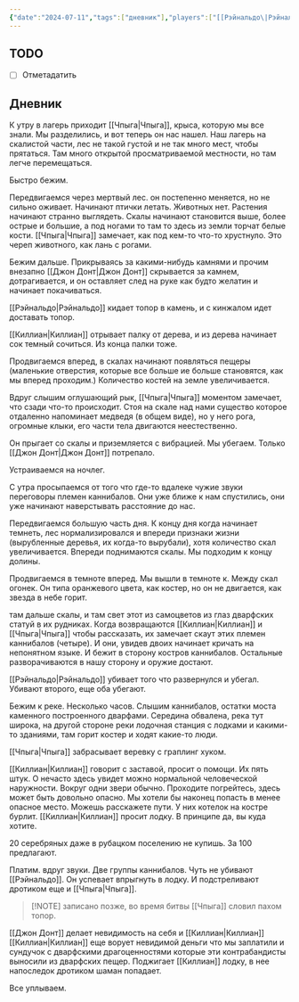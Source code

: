 ```yaml
---
{"date":"2024-07-11","tags":["дневник"],"players":["[[Рэйнальдо\|Рэйнальдо]]","[[Чпыга\|Чпыга]]","[[Джон Донт\|Джон Донт]]","[[Киллиан\|Киллиан]]"],"campaign":"Relics of the Forgotten Era","world-date":null,"world-time-start":null,"dg-publish":true,"previous-session":"[[3 июля 2024]]","next-session":"[[22 августа 2024]]","permalink":"/11-iyulya-2024/","dgPassFrontmatter":true}
---
```



## TODO
- [ ] Отметадатить

## Дневник
К утру в лагерь приходит [[Чпыга\|Чпыга]], крыса, которую мы все знали. Мы разделились, и вот теперь он нас нашел. Наш лагерь на скалистой части, лес не такой густой и не так много мест, чтобы прятаться. Там много открытой просматриваемой местности, но там легче перемещаться. 

Быстро бежим. 

Передвигаемся через мертвый лес. он постепенно меняется, но не сильно оживает. Начинают птички летать. Животных нет. Растения начинают странно выглядеть. Скалы начинают становится выше, более острые и большие, а под ногами то там то здесь из земли торчат белые кости. [[Чпыга\|Чпыга]] замечает, как под кем-то что-то хрустнуло. Это череп животного, как лань с рогами. 

Бежим дальше. Прикрываясь за какими-нибудь камнями и прочим внезапно [[Джон Донт\|Джон Донт]] скрывается за камнем, дотрагивается, и он оставляет след на руке как будто желатин и начинает покачиваться. 

[[Рэйнальдо\|Рэйнальдо]] кидает топор в камень, и с кинжалом идет доставать топор. 

[[Киллиан\|Киллиан]] отрывает палку от дерева, и из дерева начинает сок темный сочиться. Из конца палки тоже. 

Продвигаемся вперед, в скалах начинают появляться пещеры (маленькие отверстия, которые все больше ие больше становятся, как мы вперед проходим.) Количество костей на земле увеличивается. 

Вдруг слышим оглушающий рык, [[Чпыга\|Чпыга]] моментом замечает, что сзади что-то происходит. Стоя на скале над нами существо которое отдаленно напоминает медведя (в общем виде), но у него рога, огромные клыки, его части тела двигаются неестественно. 

Он прыгает со скалы и приземляется с вибрацией. Мы убегаем. Только [[Джон Донт\|Джон Донт]] потрепало. 

Устраиваемся на ночлег. 

С утра просыпаемся от того что где-то вдалеке чужие звуки переговоры племен каннибалов. Они уже ближе к нам спустились, они уже начинают наверстывать расстояние до нас. 

Передвигаемся большую часть дня. К концу дня когда начинает темнеть, лес нормализировался и впереди признаки жизни (вырубленные деревья, их когда-то вырубали), хотя количество скал увеличивается. Впереди поднимаются скалы. Мы подходим к концу долины. 

Продвигаемся в темноте вперед. Мы вышли в темноте к. Между скал огонек. Он типа оранжевого цвета, как костер, но он не двигается, как звезда в небе горит.  

там дальше скалы, и там свет этот из самоцветов из глаз дварфских статуй в их рудниках. Когда возвращаются [[Киллиан\|Киллиан]] и [[Чпыга\|Чпыга]] чтобы рассказать, их замечает скаут этих племен каннибалов (четыре). И они, увидев двоих начинает кричать на непонятном языке. И бежит в сторону костров каннибалов. Остальные разворачиваются в нашу сторону и оружие достают. 

[[Рэйнальдо\|Рэйнальдо]] убивает того что развернулся и убегал. Убивают второго, еще оба убегают. 


Бежим к реке. Несколько часов. Слышим каннибалов, остатки моста каменного построенного дварфами. Середина обвалена, река тут широка, на другой стороне реки лодочная станция с лодками и какими-то зданиями, там горит костер и ходят какие-то люди. 

[[Чпыга\|Чпыга]] забрасывает веревку с граплинг хуком. 

[[Киллиан\|Киллиан]] говорит с заставой, просит о помощи. Их пять штук. О нечасто здесь увидет можно нормальной человеческой наружности. Вокруг одни звери обычно. Проходите погрейтесь, здесь может быть довольно опасно. Мы хотели бы наконец попасть в менее опасное место. Можешь расскажете пути. У них котелок на костре бурлит. [[Киллиан\|Киллиан]] просит лодку. В принципе да, вы куда хотите.

20 серебряных даже в рубацком поселению не купишь. За 100 предлагают. 

Платим. вдруг звуки. 
Две группы каннибалов. 
Чуть не убивают [[Рэйнальдо]]. Он успевает впрыгнуть в лодку. И подстреливают дротиком еще и [[Чпыга\|Чпыга]].

> [!NOTE] записано позже, во время битвы [[Чпыга]] словил пахом топор.

[[Джон Донт]] делает невидимость на себя и [[Киллиан\|Киллиан]]
[[Киллиан\|Киллиан]] еще ворует невидимой деньги что мы заплатили и сундучок с дварфскими  драгоценностями которые эти контрабандисты выносили из дварфских пещер. 
Поджигает [[Киллиан]] лодку, в нее напоследок дротиком шаман попадает. 

Все уплываем. 